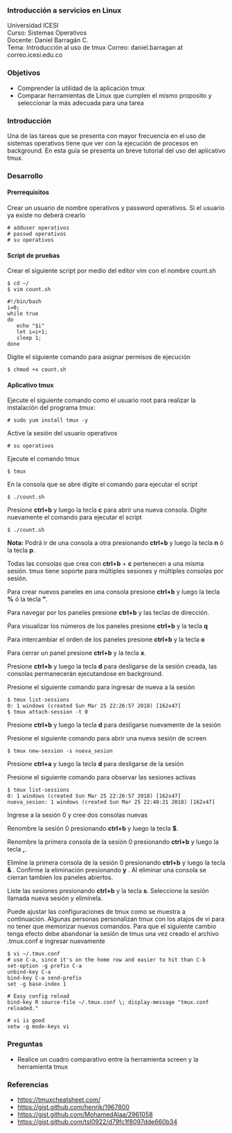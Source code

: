 ### Introducción a servicios en Linux
Universidad ICESI  
Curso: Sistemas Operativos  
Docente: Daniel Barragán C.  
Tema: Introducción al uso de tmux
Correo: daniel.barragan at correo.icesi.edu.co   

### Objetivos
* Comprender la utilidad de la aplicación tmux
* Comparar herramientas de Linux que cumplen el mismo proposito y seleccionar la más adecuada para una tarea

### Introducción
Una de las tareas que se presenta con mayor frecuencia en el uso de sistemas operativos tiene que ver con la ejecución de procesos en background. En esta guía se presenta un breve tutorial del uso del aplicativo tmux.

### Desarrollo

#### Prerrequisitos
Crear un usuario de nombre operativos y password operativos. Si el usuario ya existe no deberá crearlo

```
# adduser operativos
# passwd operativos
# su operativos
```

#### Script de pruebas
Crear el siguiente script por medio del editor vim con el nombre count.sh

```
$ cd ~/
$ vim count.sh
```
```
#!/bin/bash
i=0;
while true
do
   echo "$i"
   let i=i+1;
   sleep 1;
done
```

Digite el siguiente comando para asignar permisos de ejecución
```
$ chmod +x count.sh
```

#### Aplicativo tmux
Ejecute el siguiente comando como el usuario root para realizar la instalación del programa tmux:
```
# sudo yum install tmux -y
```
Active la sesión del usuario operativos
```
# su operativos
```
Ejecute el comando tmux
```
$ tmux
```

En la consola que se abre digite el comando para ejecutar el script
```
$ ./count.sh
```
Presione **ctrl+b** y luego la tecla **c** para abrir una nueva consola. Digite nuevamente el comando para ejecutar el script  
```
$ ./count.sh
```

**Nota:** Podrá ir de una consola a otra presionando **ctrl+b** y luego la tecla **n** ó la tecla **p**.

Todas las consolas que crea con **ctrl+b** + **c** pertenecen a una misma sesión. tmux tiene soporte para múltiples sesiones y múltiples consolas por sesión.

Para crear nuevos paneles en una consola presione **ctrl+b** y luego la tecla **%** ó la tecla **"**.

Para navegar por los paneles presione **ctrl+b** y las teclas de dirección.

Ṕara visualizar los números de los paneles presione **ctrl+b** y la tecla **q**

Para intercambiar el orden de los paneles presione **ctrl+b** y la tecla **o**

Para cerrar un panel presione **ctrl+b** y la tecla **x**.

Presione **ctrl+b** y luego la tecla **d** para desligarse de la sesión creada, las consolas permanecerán ejecutandose en background.

Presione el siguiente comando para ingresar de nueva a la sesión
```
$ tmux list-sessions
0: 1 windows (created Sun Mar 25 22:26:57 2018) [162x47]
$ tmux attach-session -t 0
```
Presione **ctrl+b** y luego la tecla **d** para desligarse nuevamente de la sesión

Presione el siguiente comando para abrir una nueva sesión de screen
```
$ tmux new-session -s nueva_sesion
```
Presione **ctrl+a** y luego la tecla **d** para desligarse de la sesión

Presione el siguiente comando para observar las sesiones activas
```
$ tmux list-sessions
0: 1 windows (created Sun Mar 25 22:26:57 2018) [162x47]
nueva_sesion: 1 windows (created Sun Mar 25 22:40:21 2018) [162x47]
```

Ingrese a la sesión 0 y cree dos consolas nuevas

Renombre la sesión 0 presionando **ctrl+b** y luego la tecla **$**.

Renombre la primera consola de la sesión 0 presionando **ctrl+b** y luego la tecla **,**.

Elimíne la primera consola de la sesión 0 presionando **ctrl+b** y luego la tecla **&** . Confirme la eliminación presionando **y** . Al eliminar una consola se cierran tambien los paneles abiertos.

Liste las sesiones presionando **ctrl+b** y la tecla **s**. Seleccione la sesión llamada nueva sesión y elimínela.

Puede ajustar las configuraciones de tmux como se muestra a continuación. Algunas personas personalizan tmux con los atajos de vi para no tener que memorizar nuevos comandos. Para que el siguiente cambio tenga efecto debe abandonar la sesión de tmux una vez creado el archivo .tmux.conf e ingresar nuevamente

```
$ vi ~/.tmux.conf
# use C-a, since it's on the home row and easier to hit than C-b
set-option -g prefix C-a
unbind-key C-a
bind-key C-a send-prefix
set -g base-index 1

# Easy config reload
bind-key R source-file ~/.tmux.conf \; display-message "tmux.conf reloaded."

# vi is good
setw -g mode-keys vi
```

### Preguntas
* Realice un cuadro comparativo entre la herramienta screen y la herramienta tmux

### Referencias
* https://tmuxcheatsheet.com/
* https://gist.github.com/henrik/1967800
* https://gist.github.com/MohamedAlaa/2961058
* https://gist.github.com/tsl0922/d79fc1f8097dde660b34

